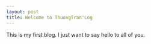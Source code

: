 ```yaml
---
layout: post
title: Welcome to ThuongTran'Log
---
```


This is my first blog. I just want to say hello to all of you.